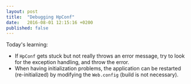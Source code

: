 ```yaml
---
layout: post
title:  "Debugging HpConf"
date:   2016-08-01 12:15:16 +0200
published: false
---
```

Today's learning:
 
 * If `HpConf` gets stuck but not really throws an error message, try to look for the exception handling, and throw the error.
 * When having initialization problems, the application can be restarted (re-initialized) by modifying the `Web.config` (build is not necessary).
